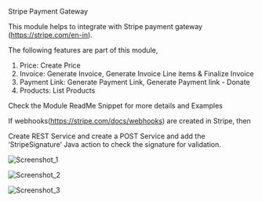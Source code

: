 Stripe Payment Gateway

This module helps to integrate with Stripe payment gateway (https://stripe.com/en-in). 

The following features are part of this module,

1.	Price: Create Price
2.	Invoice: Generate Invoice, Generate Invoice Line items & Finalize Invoice
3.	Payment Link: Generate Payment Link, Generate Payment link - Donate
4.	Products: List Products

Check the Module ReadMe Snippet for more details and Examples

If webhooks(https://stripe.com/docs/webhooks) are created in Stripe, then

Create REST Service and create a POST Service and add the ‘StripeSignature’ Java action to check the signature for validation.

![Screenshot_1](https://user-images.githubusercontent.com/23263603/197319938-aeacb508-2dbe-40b4-a65a-3ae391e94b7e.png)

![Screenshot_2](https://user-images.githubusercontent.com/23263603/197319944-a248b821-c228-4c5f-ac6e-5c3a03911781.png)

![Screenshot_3](https://user-images.githubusercontent.com/23263603/197319946-f911ac9c-da10-48db-a83e-e0c0df757b13.png)

